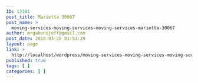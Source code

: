 ```yaml
---
ID: 13101
post_title: Marietta 30067
post_name: >
  moving-services-moving-services-moving-services-marietta-30067
author: mrgabonijeff@gmail.com
post_date: 2018-03-28 01:51:39
layout: page
link: >
  http://localhost/wordpress/moving-services-moving-services-moving-services-marietta-30067/
published: true
tags: [ ]
categories: [ ]
---
```

